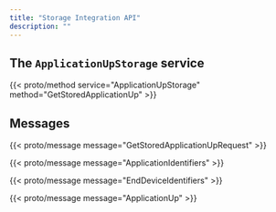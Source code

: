 ```yaml
---
title: "Storage Integration API"
description: ""
---
```


## The `ApplicationUpStorage` service

{{< proto/method service="ApplicationUpStorage" method="GetStoredApplicationUp" >}}

## Messages

{{< proto/message message="GetStoredApplicationUpRequest" >}}

{{< proto/message message="ApplicationIdentifiers" >}}

{{< proto/message message="EndDeviceIdentifiers" >}}

{{< proto/message message="ApplicationUp" >}}

